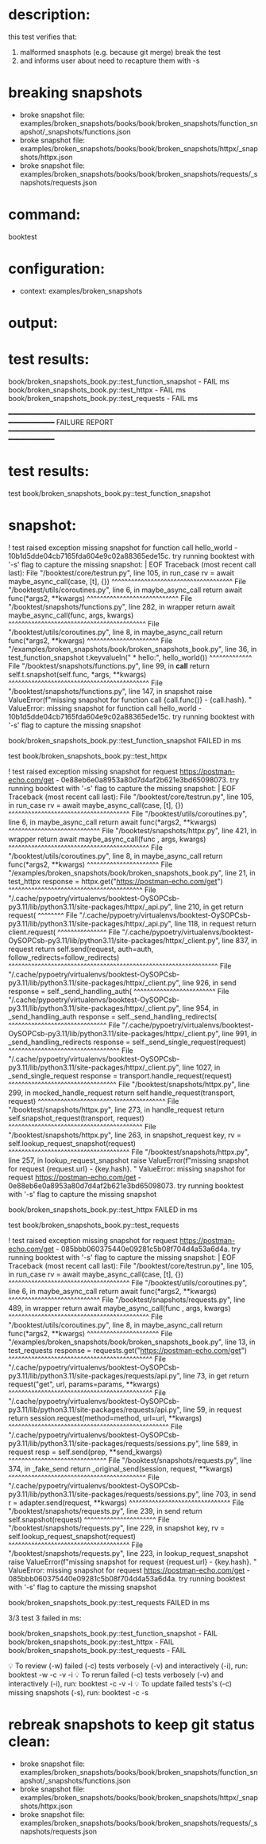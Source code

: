 # description:

this test verifies that:

 1) malformed snasphots (e.g. because git merge) break the test
 2) and informs user about need to recapture them with -s

# breaking snapshots

 * broke snapshot file: examples/broken_snapshots/books/book/broken_snapshots/function_snapshot/_snapshots/functions.json
 * broke snapshot file: examples/broken_snapshots/books/book/broken_snapshots/httpx/_snapshots/httpx.json
 * broke snapshot file: examples/broken_snapshots/books/book/broken_snapshots/requests/_snapshots/requests.json

# command:

booktest 

# configuration:

 * context: examples/broken_snapshots

# output:


# test results:

  book/broken_snapshots_book.py::test_function_snapshot - FAIL <number> ms
  book/broken_snapshots_book.py::test_httpx - FAIL <number> ms
  book/broken_snapshots_book.py::test_requests - FAIL <number> ms

━━━━━━━━━━━━━━━━━━━━━━━━━━━━━━━━━━━━━━━━━━━━━━━━━━━━━━━━━━━━━━━━━━━━━━
FAILURE REPORT
━━━━━━━━━━━━━━━━━━━━━━━━━━━━━━━━━━━━━━━━━━━━━━━━━━━━━━━━━━━━━━━━━━━━━━


# test results:

test book/broken_snapshots_book.py::test_function_snapshot

  # snapshot:
  
  
! test raised exception missing snapshot for function call hello_world - 10b1d5dde04cb7165fda604e9c02a88365ede15c. try running booktest with '-s' flag to capture the missing snapshot: | EOF
  Traceback (most recent call last):
    File "<workdir>/booktest/core/testrun.py", line 105, in run_case
      rv = await maybe_async_call(case, [t], {})
           ^^^^^^^^^^^^^^^^^^^^^^^^^^^^^^^^^^^^^
    File "<workdir>/booktest/utils/coroutines.py", line 6, in maybe_async_call
      return await func(*args2, **kwargs)
             ^^^^^^^^^^^^^^^^^^^^^^^^^^^^
    File "<workdir>/booktest/snapshots/functions.py", line 282, in wrapper
      return await maybe_async_call(func, args, kwargs)
             ^^^^^^^^^^^^^^^^^^^^^^^^^^^^^^^^^^^^^^^^^^
    File "<workdir>/booktest/utils/coroutines.py", line 8, in maybe_async_call
      return func(*args2, **kwargs)
             ^^^^^^^^^^^^^^^^^^^^^^
    File "<workdir>/examples/broken_snapshots/book/broken_snapshots_book.py", line 36, in test_function_snapshot
      t.keyvalueln(" * hello:", hello_world())
                                ^^^^^^^^^^^^^
    File "<workdir>/booktest/snapshots/functions.py", line 99, in __call__
      return self.t.snapshot(self.func, *args, **kwargs)
             ^^^^^^^^^^^^^^^^^^^^^^^^^^^^^^^^^^^^^^^^^^^
    File "<workdir>/booktest/snapshots/functions.py", line 147, in snapshot
      raise ValueError(f"missing snapshot for function call {call.func()} - {call.hash}. "
  ValueError: missing snapshot for function call hello_world - 10b1d5dde04cb7165fda604e9c02a88365ede15c. try running booktest with '-s' flag to capture the missing snapshot
  

book/broken_snapshots_book.py::test_function_snapshot FAILED in <number> ms

test book/broken_snapshots_book.py::test_httpx

  
! test raised exception missing snapshot for request https://postman-echo.com/get - 0e88eb6e0a8953a80d7d4af2b621e3bd65098073. try running booktest with '-s' flag to capture the missing snapshot: | EOF
  Traceback (most recent call last):
    File "<workdir>/booktest/core/testrun.py", line 105, in run_case
      rv = await maybe_async_call(case, [t], {})
           ^^^^^^^^^^^^^^^^^^^^^^^^^^^^^^^^^^^^^
    File "<workdir>/booktest/utils/coroutines.py", line 6, in maybe_async_call
      return await func(*args2, **kwargs)
             ^^^^^^^^^^^^^^^^^^^^^^^^^^^^
    File "<workdir>/booktest/snapshots/httpx.py", line 421, in wrapper
      return await maybe_async_call(func , args, kwargs)
             ^^^^^^^^^^^^^^^^^^^^^^^^^^^^^^^^^^^^^^^^^^^
    File "<workdir>/booktest/utils/coroutines.py", line 8, in maybe_async_call
      return func(*args2, **kwargs)
             ^^^^^^^^^^^^^^^^^^^^^^
    File "<workdir>/examples/broken_snapshots/book/broken_snapshots_book.py", line 21, in test_httpx
      response = httpx.get("https://postman-echo.com/get")
                 ^^^^^^^^^^^^^^^^^^^^^^^^^^^^^^^^^^^^^^^^^
    File "<homedir>/.cache/pypoetry/virtualenvs/booktest-OySOPCsb-py3.11/lib/python3.11/site-packages/httpx/_api.py", line 210, in get
      return request(
             ^^^^^^^^
    File "<homedir>/.cache/pypoetry/virtualenvs/booktest-OySOPCsb-py3.11/lib/python3.11/site-packages/httpx/_api.py", line 118, in request
      return client.request(
             ^^^^^^^^^^^^^^^
    File "<homedir>/.cache/pypoetry/virtualenvs/booktest-OySOPCsb-py3.11/lib/python3.11/site-packages/httpx/_client.py", line 837, in request
      return self.send(request, auth=auth, follow_redirects=follow_redirects)
             ^^^^^^^^^^^^^^^^^^^^^^^^^^^^^^^^^^^^^^^^^^^^^^^^^^^^^^^^^^^^^^^^
    File "<homedir>/.cache/pypoetry/virtualenvs/booktest-OySOPCsb-py3.11/lib/python3.11/site-packages/httpx/_client.py", line 926, in send
      response = self._send_handling_auth(
                 ^^^^^^^^^^^^^^^^^^^^^^^^^
    File "<homedir>/.cache/pypoetry/virtualenvs/booktest-OySOPCsb-py3.11/lib/python3.11/site-packages/httpx/_client.py", line 954, in _send_handling_auth
      response = self._send_handling_redirects(
                 ^^^^^^^^^^^^^^^^^^^^^^^^^^^^^^
    File "<homedir>/.cache/pypoetry/virtualenvs/booktest-OySOPCsb-py3.11/lib/python3.11/site-packages/httpx/_client.py", line 991, in _send_handling_redirects
      response = self._send_single_request(request)
                 ^^^^^^^^^^^^^^^^^^^^^^^^^^^^^^^^^^
    File "<homedir>/.cache/pypoetry/virtualenvs/booktest-OySOPCsb-py3.11/lib/python3.11/site-packages/httpx/_client.py", line 1027, in _send_single_request
      response = transport.handle_request(request)
                 ^^^^^^^^^^^^^^^^^^^^^^^^^^^^^^^^^
    File "<workdir>/booktest/snapshots/httpx.py", line 299, in mocked_handle_request
      return self.handle_request(transport, request)
             ^^^^^^^^^^^^^^^^^^^^^^^^^^^^^^^^^^^^^^^
    File "<workdir>/booktest/snapshots/httpx.py", line 273, in handle_request
      return self.snapshot_request(transport, request)
             ^^^^^^^^^^^^^^^^^^^^^^^^^^^^^^^^^^^^^^^^^
    File "<workdir>/booktest/snapshots/httpx.py", line 263, in snapshot_request
      key, rv = self.lookup_request_snapshot(request)
                ^^^^^^^^^^^^^^^^^^^^^^^^^^^^^^^^^^^^^
    File "<workdir>/booktest/snapshots/httpx.py", line 257, in lookup_request_snapshot
      raise ValueError(f"missing snapshot for request {request.url} - {key.hash}. "
  ValueError: missing snapshot for request https://postman-echo.com/get - 0e88eb6e0a8953a80d7d4af2b621e3bd65098073. try running booktest with '-s' flag to capture the missing snapshot
  

book/broken_snapshots_book.py::test_httpx FAILED in <number> ms

test book/broken_snapshots_book.py::test_requests

  
! test raised exception missing snapshot for request https://postman-echo.com/get - 085bbb060375440e09281c5b08f704d4a53a6d4a. try running booktest with '-s' flag to capture the missing snapshot: | EOF
  Traceback (most recent call last):
    File "<workdir>/booktest/core/testrun.py", line 105, in run_case
      rv = await maybe_async_call(case, [t], {})
           ^^^^^^^^^^^^^^^^^^^^^^^^^^^^^^^^^^^^^
    File "<workdir>/booktest/utils/coroutines.py", line 6, in maybe_async_call
      return await func(*args2, **kwargs)
             ^^^^^^^^^^^^^^^^^^^^^^^^^^^^
    File "<workdir>/booktest/snapshots/requests.py", line 489, in wrapper
      return await maybe_async_call(func , args, kwargs)
             ^^^^^^^^^^^^^^^^^^^^^^^^^^^^^^^^^^^^^^^^^^^
    File "<workdir>/booktest/utils/coroutines.py", line 8, in maybe_async_call
      return func(*args2, **kwargs)
             ^^^^^^^^^^^^^^^^^^^^^^
    File "<workdir>/examples/broken_snapshots/book/broken_snapshots_book.py", line 13, in test_requests
      response = requests.get("https://postman-echo.com/get")
                 ^^^^^^^^^^^^^^^^^^^^^^^^^^^^^^^^^^^^^^^^^^^^
    File "<homedir>/.cache/pypoetry/virtualenvs/booktest-OySOPCsb-py3.11/lib/python3.11/site-packages/requests/api.py", line 73, in get
      return request("get", url, params=params, **kwargs)
             ^^^^^^^^^^^^^^^^^^^^^^^^^^^^^^^^^^^^^^^^^^^^
    File "<homedir>/.cache/pypoetry/virtualenvs/booktest-OySOPCsb-py3.11/lib/python3.11/site-packages/requests/api.py", line 59, in request
      return session.request(method=method, url=url, **kwargs)
             ^^^^^^^^^^^^^^^^^^^^^^^^^^^^^^^^^^^^^^^^^^^^^^^^^
    File "<homedir>/.cache/pypoetry/virtualenvs/booktest-OySOPCsb-py3.11/lib/python3.11/site-packages/requests/sessions.py", line 589, in request
      resp = self.send(prep, **send_kwargs)
             ^^^^^^^^^^^^^^^^^^^^^^^^^^^^^^
    File "<workdir>/booktest/snapshots/requests.py", line 374, in _fake_send
      return _original_send(session, request, **kwargs)
             ^^^^^^^^^^^^^^^^^^^^^^^^^^^^^^^^^^^^^^^^^^
    File "<homedir>/.cache/pypoetry/virtualenvs/booktest-OySOPCsb-py3.11/lib/python3.11/site-packages/requests/sessions.py", line 703, in send
      r = adapter.send(request, **kwargs)
          ^^^^^^^^^^^^^^^^^^^^^^^^^^^^^^^
    File "<workdir>/booktest/snapshots/requests.py", line 239, in send
      return self.snapshot(request)
             ^^^^^^^^^^^^^^^^^^^^^^
    File "<workdir>/booktest/snapshots/requests.py", line 229, in snapshot
      key, rv = self.lookup_request_snapshot(request)
                ^^^^^^^^^^^^^^^^^^^^^^^^^^^^^^^^^^^^^
    File "<workdir>/booktest/snapshots/requests.py", line 223, in lookup_request_snapshot
      raise ValueError(f"missing snapshot for request {request.url} - {key.hash}. "
  ValueError: missing snapshot for request https://postman-echo.com/get - 085bbb060375440e09281c5b08f704d4a53a6d4a. try running booktest with '-s' flag to capture the missing snapshot
  

book/broken_snapshots_book.py::test_requests FAILED in <number> ms


3/3 test 3 failed in <number> ms:

  book/broken_snapshots_book.py::test_function_snapshot - FAIL
  book/broken_snapshots_book.py::test_httpx - FAIL
  book/broken_snapshots_book.py::test_requests - FAIL


💡 To review (-w) failed (-c) tests verbosely (-v) and interactively (-i), run: booktest -w -c -v -i
💡 To rerun failed (-c) tests verbosely (-v) and interactively (-i), run: booktest -c -v -i
💡 To update failed tests's (-c) missing snapshots (-s), run: booktest -c -s



# rebreak snapshots to keep git status clean:

 * broke snapshot file: examples/broken_snapshots/books/book/broken_snapshots/function_snapshot/_snapshots/functions.json
 * broke snapshot file: examples/broken_snapshots/books/book/broken_snapshots/httpx/_snapshots/httpx.json
 * broke snapshot file: examples/broken_snapshots/books/book/broken_snapshots/requests/_snapshots/requests.json
